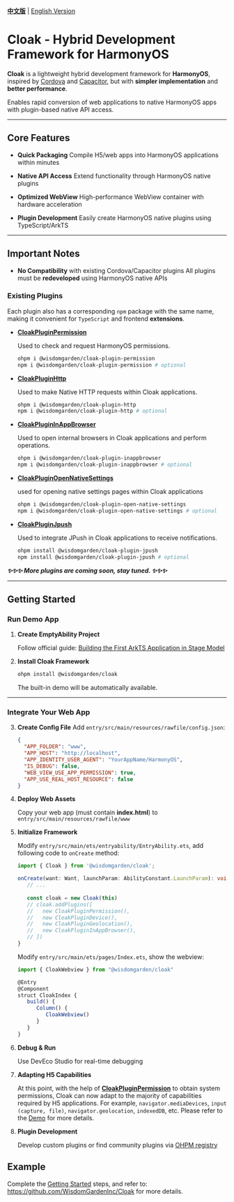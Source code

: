 [**中文版**](./README.md) | [English Version](./README-EN.md)

# **Cloak** - Hybrid Development Framework for HarmonyOS

**Cloak** is a lightweight hybrid development framework for **HarmonyOS**, inspired by [Cordova](https://cordova.apache.org/) and [Capacitor](https://capacitorjs.com/), but with **simpler implementation** and **better performance**.

Enables rapid conversion of web applications to native HarmonyOS apps with plugin-based native API access.

---

## Core Features

- **Quick Packaging**
  Compile H5/web apps into HarmonyOS applications within minutes

- **Native API Access**
  Extend functionality through HarmonyOS native plugins

- **Optimized WebView**
  High-performance WebView container with hardware acceleration

- **Plugin Development**
  Easily create HarmonyOS native plugins using TypeScript/ArkTS

---

## Important Notes

- **No Compatibility** with existing Cordova/Capacitor plugins
  All plugins must be **redeveloped** using HarmonyOS native APIs

### Existing Plugins

  Each plugin also has a corresponding `npm` package with the same name, making it convenient for `TypeScript` and frontend **extensions**.

- **[CloakPluginPermission](https://github.com/WisdomGardenInc/CloakPlugins/blob/master/plugins/CloakPluginPermission/README-EN.md)**
  
  Used to check and request HarmonyOS permissions.

  ```bash
  ohpm i @wisdomgarden/cloak-plugin-permission
  npm i @wisdomgarden/cloak-plugin-permission # optional
  ```

- **[CloakPluginHttp](https://github.com/WisdomGardenInc/CloakPlugins/blob/master/plugins/CloakPluginHttp/README-EN.md)**
  
  Used to make Native HTTP requests within Cloak applications.

  ```bash
  ohpm i @wisdomgarden/cloak-plugin-http
  npm i @wisdomgarden/cloak-plugin-http # optional
  ```

- **[CloakPluginInAppBrowser](https://github.com/WisdomGardenInc/CloakPlugins/blob/master/plugins/CloakPluginInAppBrowser/README-EN.md)**
  
  Used to open internal browsers in Cloak applications and perform operations.

  ```bash
  ohpm i @wisdomgarden/cloak-plugin-inappbrowser
  npm i @wisdomgarden/cloak-plugin-inappbrowser # optional
  ```

- **[CloakPluginOpenNativeSettings](https://github.com/WisdomGardenInc/CloakPlugins/blob/master/plugins/CloakPluginOpenNativeSettings/README-EN.md)**

  used for opening native settings pages within Cloak applications

  ```bash
  ohpm i @wisdomgarden/cloak-plugin-open-native-settings
  npm i @wisdomgarden/cloak-plugin-open-native-settings # optional
  ```

- **[CloakPluginJpush](https://github.com/WisdomGardenInc/CloakPlugins/blob/master/plugins/CloakPluginJpush/README-EN.md)**

  Used to integrate JPush in Cloak applications to receive notifications.

  ```bash
  ohpm install @wisdomgarden/cloak-plugin-jpush
  npm install @wisdomgarden/cloak-plugin-jpush # optional
  ```

***✨✨✨ More plugins are coming soon, stay tuned. ✨✨✨***

---

## Getting Started

### Run Demo App
1. **Create EmptyAbility Project**
  
   Follow official guide: [Building the First ArkTS Application in Stage Model](https://developer.huawei.com/consumer/en/doc/harmonyos-guides-V5/start-with-ets-stage-V5)


2. **Install Cloak Framework**
   ```bash
   ohpm install @wisdomgarden/cloak
   ```
   The built-in demo will be automatically available.

---

### Integrate Your Web App
3. **Create Config File**
  Add `entry/src/main/resources/rawfile/config.json`:
   ```json
   {
     "APP_FOLDER": "www",
     "APP_HOST": "http://localhost",
     "APP_IDENTITY_USER_AGENT": "YourAppName/HarmonyOS",
     "IS_DEBUG": false,
     "WEB_VIEW_USE_APP_PERMISSION": true,
     "APP_USE_REAL_HOST_RESOURCE": false
   }
   ```


4. **Deploy Web Assets**

   Copy your web app (must contain **index.html**) to `entry/src/main/resources/rawfile/www`


5. **Initialize Framework**
   
   Modify `entry/src/main/ets/entryability/EntryAbility.ets`, add following code to `onCreate` method:
   
   ```typescript
   import { Cloak } from '@wisdomgarden/cloak';
   
   onCreate(want: Want, launchParam: AbilityConstant.LaunchParam): void {
      // ...
      
      const cloak = new Cloak(this)
      // cloak.addPlugins([
      //   new CloakPluginPermission(),
      //   new CloakPluginDevice(),
      //   new CloakPluginGeolocation(),
      //   new CloakPluginInAppBrowser(),
      // ])
   }
   ```
   
   Modify `entry/src/main/ets/pages/Index.ets`, show the webview:
   
   ```typescript
   import { CloakWebview } from "@wisdomgarden/cloak"
   
   @Entry
   @Component
   struct CloakIndex {
      build() {
         Column() {
            CloakWebview()
         }
      }
   }
   ```


6. **Debug & Run**

   Use DevEco Studio for real-time debugging


7. **Adapting H5 Capabilities**

   At this point, with the help of **[CloakPluginPermission](https://github.com/WisdomGardenInc/CloakPlugins/blob/master/plugins/CloakPluginPermission/README-EN.md)** to obtain system permissions, Cloak can now adapt to the majority of capabilities required by H5 applications. For example, `navigator.mediaDevices`, `input (capture, file)`, `navigator.geolocation`, `indexedDB`, etc. Please refer to the [Demo](https://github.com/WisdomGardenInc/Cloak/tree/master/entry/src/main/resources/rawfile/www) for more details.


8. **Plugin Development**

   Develop custom plugins or find community plugins via [OHPM registry](https://ohpm.openharmony.cn)

## Example

Complete the [Getting Started](#getting-started) steps, and refer to: https://github.com/WisdomGardenInc/Cloak for more details.